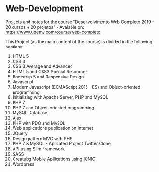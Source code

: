 # Web-Development


Projects and notes for the course "Desenvolvimento Web Completo 2019 - 20 cursos + 20 projetos" - Avaiable on: https://www.udemy.com/course/web-completo.

This Project (as the main content of the course) is divided in the following sections:

1. HTML 5
2. CSS 3
3. CSS 3 Average and Advanced
4. HTML 5 and CSS3 Special Resources
5. Bootstrap 5 and Responsive Design
6. Javascript
7. Modern Javascript (ECMAScript 2015 - ES) and Object-oriented programming
8. Initializing with Apache Server, PHP and MySQL
9. PHP 7
10. PHP 7 and Object-oriented programming
11. MySQL Database
12. Ajax
13. PHP with PDO and MySQL
14. Web applications publication on Internet
15. JQuery
16. Design pattern MVC with PHP
17. PHP 7 & MySQL - Aplicated Project Twitter Clone
18. API using Slim Framework
19. SASS
20. Creatubg Mobile Apllications using IONIC
21. Wordpress
